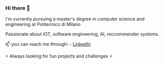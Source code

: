 ### Hi there 👋

<p>I'm currently pursuing a master's degree in computer science and engineering at Politecnico di Milano</p>

<p>Passionate about IOT, software engineering, AI, reccommender systems.</p>

<p>📫 you can reach me through:
- <a rel="nofollow me" class="Link--primary" href = "www.linkedin.com/in/riccardostorchi"> LinkedIn </a>
</p>

<p>
  ⚡ Always looking for fun projects and challenges  ⚡
</p>

<!--
**Riccardo998/Riccardo998** is a ✨ _special_ ✨ repository because its `README.md` (this file) appears on your GitHub profile.

Here are some ideas to get you started:

- 🔭 I’m currently working on ...
- 🌱 I’m currently learning ...
- 👯 I’m looking to collaborate on ...
- 🤔 I’m looking for help with ...
- 💬 Ask me about ...
- 📫 How to reach me: ...
- 😄 Pronouns: ...
- ⚡ Fun fact: ...
-->
